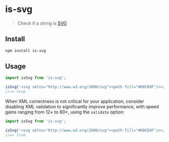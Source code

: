 # is-svg

> Check if a string is [SVG](https://en.wikipedia.org/wiki/Scalable_Vector_Graphics)

## Install

```sh
npm install is-svg
```

## Usage

```js
import isSvg from 'is-svg';

isSvg('<svg xmlns="http://www.w3.org/2000/svg"><path fill="#00CD9F"/></svg>');
//=> true
```

When XML correctness is not critical for your application,
consider disabling XML validation to significantly improve performance,
with speed gains ranging from 12× to 60×, using the `validate` option:

```js
import isSvg from 'is-svg';

isSvg('<svg xmlns="http://www.w3.org/2000/svg"><path fill="#00CD9F"/></svg>', {validate: false});
//=> true
```
